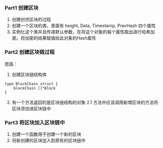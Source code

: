 ### Part1 创建区块
1. 创建创世区块的过程
2. 创建一个区块的类，里面有 height, Data, Timestamp, PrevHash 四个属性
3. 实例化这个类并且传递默认参数，在将这个对象的每个属性取出进行哈希加密。将加密的结果赋值给此对象的Hash属性

### Part2 创建区块链过程
思路：
1. 创建区块链结构体
```
type BlockChain struct {
    blockChain []*Block
}
```
2. 有一个方法返回的是区块链结构的对象
    2.1 方法中应该调用新增区块的方法将区块添加进区块链中

### Part3 将区块加入区块链中

1. 创建一个函数用于创建一个新的区块
2. 将新创建的区块加入到原有的区块链中
